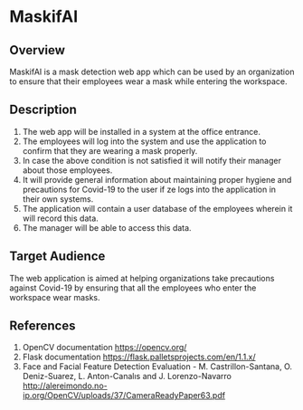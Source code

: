 # MaskifAI

## Overview
MaskifAI is a mask detection web app which can be used by an organization to ensure that their employees wear a mask while entering the workspace.

## Description
1. The web app will be installed in a system at the office entrance.
2. The employees will log into the system and use the application to confirm that they are wearing a mask properly.
3. In case the above condition is not satisfied it will notify their manager about those employees.
4. It will provide general information about maintaining proper hygiene and precautions for Covid-19 to the user if ze logs into the application in their own systems.
5. The application will contain a user database of the employees wherein it will record this data.
6. The manager will be able to access this data.

## Target Audience
The web application is  aimed at helping organizations take precautions against Covid-19 by ensuring that all the employees who enter the workspace wear masks.

## References
1. OpenCV documentation https://opencv.org/
2. Flask documentation https://flask.palletsprojects.com/en/1.1.x/ 
3. Face and Facial Feature Detection Evaluation - M. Castrillon-Santana, O. Deniz-Suarez, L. Anton-Canalıs and J. Lorenzo-Navarro http://alereimondo.no-ip.org/OpenCV/uploads/37/CameraReadyPaper63.pdf

